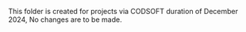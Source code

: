 This folder is created for projects via CODSOFT duration of December 2024, No changes are to be made.
